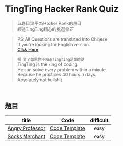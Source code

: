 # TingTing Hacker Rank Quiz 
> 此題目幾乎為Hacker Rank的題目  
> 經過TingTing精心的挑選修正 

> PS: All Questions are translated into Chinese  
> If you're looking for English version.  
> [Click Here](https://www.hackerrank.com/domains/algorithms) 

>`喔 對了如果你不知道TingTing是誰的話`  
>TingTing is the king of coding.   
He can solve every problem within a minute.  
Because he practices 40 hours a days.  
~~Absolutely not bullshit~~ 

<br>

## 題目
|                   title                    |                Code                | diffIcult |
| :----------------------------------------: | :--------------------------------: | :-------: |
|   [Angry Professor](./title/for_exam.md)   | [Code Template](./src/for_exam.js) |   easy    |
| [Socks Merchant](./title/socksMerchant.md) | [Code Template](./src/for_exam.js) |   easy    |